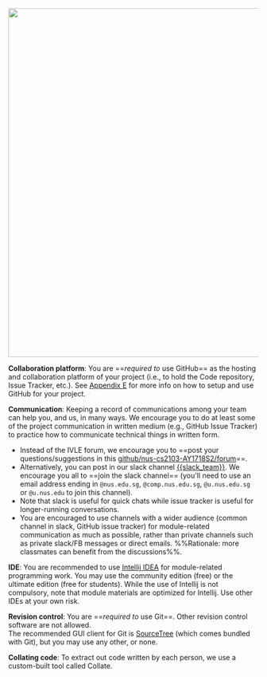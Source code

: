 <img src="{{baseUrl}}/admin/images/toolsList.png" style="width: 700px">

**Collaboration platform**: You are ==_required to_ use GitHub== as the hosting and collaboration platform of your project (i.e., to hold the Code repository, Issue Tracker, etc.). See [Appendix E]({{baseUrl}}/admin/index.html#admin-appendixE-github) for more info on how to setup and use GitHub for your project.

<div id="communication">

**Communication**: Keeping a record of communications among your team can help you, and us, in many ways. We encourage you to do at least some of the project communication in written medium (e.g., GitHub Issue Tracker) to practice how to communicate technical things in written form.
 * Instead of the IVLE forum, we encourage you to ==post your questions/suggestions in this [github/nus-cs2103-AY1718S2/forum]({{module_org}}/forum/issues)==.
 * Alternatively, you can post in our slack channel [{{slack_team}}]({{slack_team}}). We encourage you all to ==join the slack channel== (you'll need to use an email address ending in `@nus.edu.sg`, `@comp.nus.edu.sg`, `@u.nus.edu.sg` or `@u.nus.edu` to join this channel).
 * Note that slack is useful for quick chats while issue tracker is useful for longer-running conversations.
 * You are encouraged to use channels with a wider audience (common channel in slack, GitHub issue tracker) for module-related communication as much as possible, rather than private channels such as private slack/FB messages or direct emails. %%Rationale: more classmates can benefit from the discussions%%.

</div>

**IDE**: You are recommended to use [Intellij IDEA](https://www.jetbrains.com/idea/) for module-related programming work. You may use the community edition (free) or the ultimate edition (free for students). While the use of Intellij is not compulsory, note that module materials are optimized for Intellij. Use other IDEs at your own risk. 

**Revision control**: You are ==_required to_ use Git==. Other revision control software are not allowed.  
The recommended GUI client for Git is [SourceTree](https://www.sourcetreeapp.com/) (which comes bundled with Git), but you may use any other, or none.

**Collating code**: To extract out code written by each person, we use a custom-built tool called Collate.

<panel header="More info on the Collate tool">
  <include src="collate.md" />
</panel>
